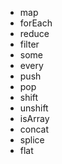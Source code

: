 - map
- forEach
- reduce
- filter
- some
- every
- push
- pop
- shift
- unshift
- isArray
- concat
- splice
- flat